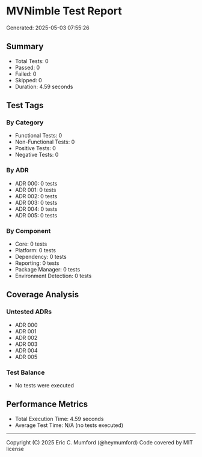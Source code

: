 # MVNimble Test Report

Generated: 2025-05-03 07:55:26

## Summary

* Total Tests: 0
* Passed: 0
* Failed: 0
* Skipped: 0
* Duration: 4.59 seconds

## Test Tags

### By Category

* Functional Tests: 0
* Non-Functional Tests: 0
* Positive Tests: 0
* Negative Tests: 0

### By ADR

* ADR 000: 0 tests
* ADR 001: 0 tests
* ADR 002: 0 tests
* ADR 003: 0 tests
* ADR 004: 0 tests
* ADR 005: 0 tests

### By Component

* Core: 0 tests
* Platform: 0 tests
* Dependency: 0 tests
* Reporting: 0 tests
* Package Manager: 0 tests
* Environment Detection: 0 tests

## Coverage Analysis

### Untested ADRs

* ADR 000
* ADR 001
* ADR 002
* ADR 003
* ADR 004
* ADR 005

### Test Balance

* No tests were executed

## Performance Metrics

* Total Execution Time: 4.59 seconds
* Average Test Time: N/A (no tests executed)



---
Copyright (C) 2025 Eric C. Mumford (@heymumford) Code covered by MIT license
